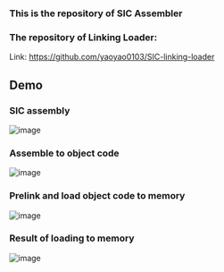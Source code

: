 ### This is the repository of SIC Assembler
### The repository of Linking Loader:
Link: https://github.com/yaoyao0103/SIC-linking-loader

## Demo
### SIC assembly
![image](https://github.com/yaoyao0103/SIC-assembler/assets/76504560/63cc5080-1e02-402b-bfcf-108db690e205)

### Assemble to object code
![image](https://github.com/yaoyao0103/SIC-assembler/assets/76504560/e37fd243-015e-4ab6-a232-350fe410ea9c)

### Prelink and load object code to memory 
![image](https://github.com/yaoyao0103/SIC-assembler/assets/76504560/026e1715-46e1-4d98-b549-4b6ecc534b44)

### Result of loading to memory
![image](https://github.com/yaoyao0103/SIC-assembler/assets/76504560/0bfa936f-3130-49d3-be75-fea177b45c95)

